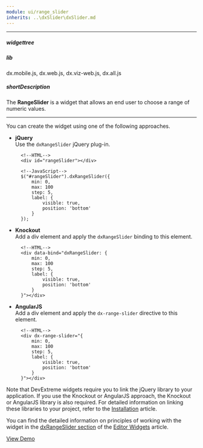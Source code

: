 ```yaml
---
module: ui/range_slider
inherits: ..\dxSlider\dxSlider.md
---
```

---
##### widgettree

##### lib
dx.mobile.js, dx.web.js, dx.viz-web.js, dx.all.js

##### shortDescription
The **RangeSlider** is a widget that allows an end user to choose a range of numeric values.

---
You can create the widget using one of the following approaches.

- **jQuery**  
 Use the `dxRangeSlider` jQuery plug-in.

        <!--HTML-->
        <div id="rangeSlider"></div>

    <!---->

        <!--JavaScript-->
        $("#rangeSlider").dxRangeSlider({
            min: 0,
            max: 100
            step: 5,
            label: {
                visible: true,
                position: 'bottom'
            }
        });

- **Knockout**  
 Add a div element and apply the `dxRangeSlider` binding to this element.

        <!--HTML-->
        <div data-bind="dxRangeSlider: {
            min: 0,
            max: 100
            step: 5,
            label: {
                visible: true,
                position: 'bottom'
            }
        }"></div>

- **AngularJS**  
 Add a div element and apply the `dx-range-slider` directive to this element.

        <!--HTML-->
        <div dx-range-slider="{
            min: 0,
            max: 100
            step: 5,
            label: {
                visible: true,
                position: 'bottom'
            }
        }"></div>

Note that DevExtreme widgets require you to link the jQuery library to your application. If you use the Knockout or AngularJS approach, the Knockout or AngularJS library is also required. For detailed information on linking these libraries to your project, refer to the [Installation](/concepts/10%20UI%20Widgets/0%20Basics/01%20Installation '/Documentation/Guide/UI_Widgets/Basics/Installation/') article.

You can find the detailed information on principles of working with the widget in the [dxRangeSlider section](/concepts/10%20UI%20Widgets/10%20UI%20Widget%20Categories/20%20Editor%20Widgets/List%20of%20Editor%20Widgets/dxRangeSlider.md '/Documentation/Guide/UI_Widgets/UI_Widget_Categories/Editor_Widgets/#List_of_Editor_Widgets/dxRangeSlider') of the [Editor Widgets](/concepts/10%20UI%20Widgets/10%20UI%20Widget%20Categories/20%20Editor%20Widgets '/Documentation/Guide/UI_Widgets/UI_Widget_Categories/Editor_Widgets/') article.

<a href="http://js.devexpress.com/Demos/WidgetsGallery/#demo/formsandmulti-purposerangesliderrangesliderrangeslider/" class="button orange small fix-width-155" style="margin-right: 20px;" target="_blank">View Demo</a>